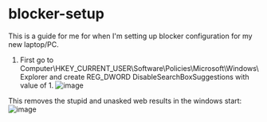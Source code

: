 # blocker-setup

This is a guide for me for when I'm setting up blocker configuration for my new laptop/PC.



1. First go to Computer\HKEY_CURRENT_USER\Software\Policies\Microsoft\Windows\Explorer and create REG_DWORD DisableSearchBoxSuggestions with value of 1. 
![image](https://github.com/molodchyk/blocker-setup/assets/73010708/7a8e350a-9898-4158-bce3-06d69e456a89)

This removes the stupid and unasked web results in the windows start:
![image](https://github.com/molodchyk/blocker-setup/assets/73010708/6662bc99-9767-49fe-b4ec-0de81ee8a2b5)

